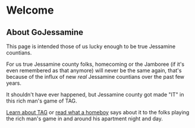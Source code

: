 # Welcome
## About GoJessamine
This page is intended those of us lucky enough to be true Jessamine countians.

For us true Jessamine county folks, homecoming or the Jamboree (if it's even remembered as that anymore) will never be the same again, that's because of the influx of new *real* Jessamine countians over the past few years.

It shouldn't have ever happened, but Jessamine county got made "IT" in this rich man's game of TAG.

[Learn about TAG](https://github.com/TAGIsNoGame/TAG) or [read what a homeboy](https://github.com/TAGIsNoGame/TAG/tree/master/PHB33) says about it to the folks playing the rich man's game in and around his apartment night and day.

